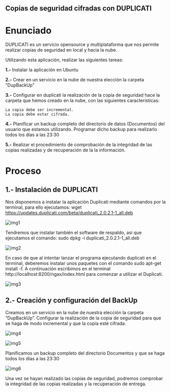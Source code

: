 ## **Copias de seguridad cifradas con DUPLICATI**

# **Enunciado**

DUPLICATI es un servicio opensource y multiplataforma  que nos permite realizar copias de seguridad en local y hacia la nube.

Utilizando esta aplicación, realizar las siguientes tareas:

  **1.-** Instalar la aplicación en Ubuntu

  **2.-** Crear en un servicio en la nube de nuestra elección la carpeta "DupBackUp"

  **3.-** Configurar en duplicati la realización de la copia de seguridad hace la carpeta que hemos creado en la nube, con las siguientes características:

    La copia debe ser incremental.
    La copia debe estar cifrada.

  **4.-** Planificar un backup completo del directorio de datos (Documentos) del usuario que estamos utilizando. Programar dicho backup para realizarlo todos los días a las 23:30

  **5.-** Realizar el  procedimiento de comprobación de la integridad de las copias realizadas y de recuperación de la la información.

# **Proceso**

## **1.-** Instalación de DUPLICATI

Nos disponemos a instalar la aplicación Duplicati mediante comandos por la terminal, para ello ejecutamos: wget https://updates.duplicati.com/beta/duplicati_2.0.2.1-1_all.deb

![img1](./img/1.png)

Tendremos que instalar también el software de respaldo, asi que ejecutamos el comando: sudo dpkg -i duplicati_2.0.2.1-1_all.deb

![img2](./img/2.png)

En caso de que al intentar lanzar el programa ejecutando duplicati en el terminal, deberemos instalar unos paquetes con el comando sudo apt-get install -f. A continuación escribimos en el terminal http://localhost:8200/ngax/index.html para comenzar a utilizar el Duplicati.

![img3](./img/3.png)

## **2.-** Creación y configuración del BackUp

Creamos en un servicio en la nube de nuestra elección la carpeta “DupBackUp”. Configurar la realización de la copia de seguridad para que se haga de modo incremental y que la copia esté cifrada.

![img4](./img/4.png)


![img5](./img/5.png)

Planificamos un backup completo del directorio Documentos y que se haga todos los días a las 23:30

![img6](./img/6.png)

Una vez se hayan realizado las copias de seguridad, podremos comprobar la integridad de las copias realizadas y la recuperación de entrega.
